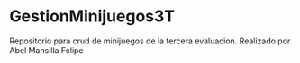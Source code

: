 # GestionMinijuegos3T
Repositorio para crud de minijuegos de la tercera evaluacion. Realizado por Abel Mansilla Felipe
